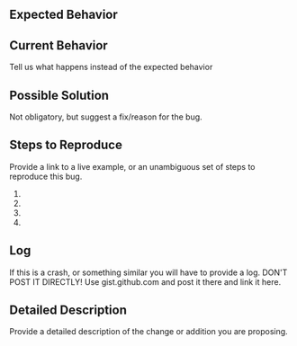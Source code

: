 <!--- Provide a general summary of the issue in the Title above -->
<!--- For game help join the discord and ask there-->


## Expected Behavior
<!--- Tell us what should happen -->



## Current Behavior
Tell us what happens instead of the expected behavior



## Possible Solution
Not obligatory, but suggest a fix/reason for the bug.



## Steps to Reproduce
Provide a link to a live example, or an unambiguous set of steps to reproduce this bug.

1.
2.
3.
4.



## Log
If this is a crash, or something similar you will have to provide a log.
DON'T POST IT DIRECTLY! Use gist.github.com and post it there and link it here.



## Detailed Description
Provide a detailed description of the change or addition you are proposing.

